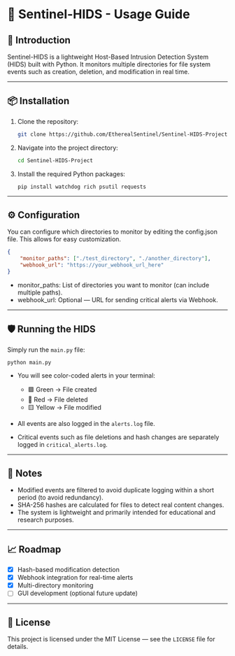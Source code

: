 # 📘 Sentinel-HIDS - Usage Guide

## 🚀 Introduction

Sentinel-HIDS is a lightweight Host-Based Intrusion Detection System (HIDS) built with Python.
It monitors multiple directories for file system events such as creation, deletion, and modification in real time.

---

## 📦 Installation

1. Clone the repository:
   ```bash
   git clone https://github.com/EtherealSentinel/Sentinel-HIDS-Project.git
   ```
2. Navigate into the project directory:
   ```bash
   cd Sentinel-HIDS-Project
   ```
3. Install the required Python packages:
   ```bash
   pip install watchdog rich psutil requests
   ```

---

## ⚙️ Configuration

You can configure which directories to monitor by editing the config.json file.
This allows for easy customization.

```json
{
    "monitor_paths": ["./test_directory", "./another_directory"],
    "webhook_url": "https://your_webhook_url_here"
}

```
- monitor_paths: List of directories you want to monitor (can include multiple paths).
- webhook_url: Optional — URL for sending critical alerts via Webhook.

---

## 🛡️ Running the HIDS

Simply run the `main.py` file:

```bash
python main.py
```

- You will see color-coded alerts in your terminal:
  - 🟩 Green → File created
  - 🔴 Red → File deleted
  - 🟨 Yellow → File modified

- All events are also logged in the `alerts.log` file.
- Critical events such as file deletions and hash changes are separately logged in `critical_alerts.log`.

---

## 📝 Notes

- Modified events are filtered to avoid duplicate logging within a short period (to avoid redundancy).
- SHA-256 hashes are calculated for files to detect real content changes.
- The system is lightweight and primarily intended for educational and research purposes.

---

## 📈 Roadmap

- [x] Hash-based modification detection
- [x] Webhook integration for real-time alerts
- [x] Multi-directory monitoring
- [ ] GUI development (optional future update) 

---

## 📜 License

This project is licensed under the MIT License — see the `LICENSE` file for details.
